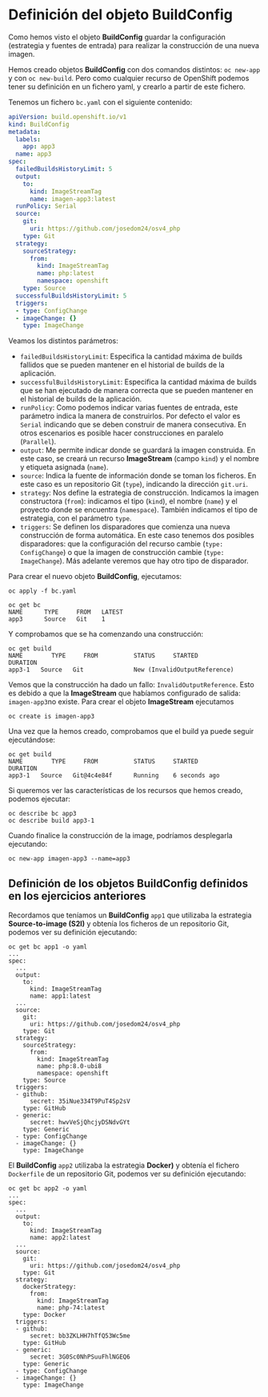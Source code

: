 # Definición del objeto BuildConfig

Como hemos visto el objeto **BuildConfig** guardar la configuración (estrategia y fuentes de entrada) para realizar la construcción de una nueva imagen.

Hemos creado objetos **BuildConfig** con dos comandos distintos: `oc new-app` y con `oc new-build`. Pero como cualquier recurso de OpenShift podemos tener su definición en un fichero yaml, y crearlo a partir de este fichero.

Tenemos un fichero `bc.yaml` con el siguiente contenido:

```yaml
apiVersion: build.openshift.io/v1
kind: BuildConfig
metadata:
  labels:
    app: app3
  name: app3
spec:
  failedBuildsHistoryLimit: 5
  output:
    to:
      kind: ImageStreamTag
      name: imagen-app3:latest
  runPolicy: Serial
  source:
    git:
      uri: https://github.com/josedom24/osv4_php
    type: Git
  strategy:
    sourceStrategy:
      from:
        kind: ImageStreamTag
        name: php:latest
        namespace: openshift
    type: Source
  successfulBuildsHistoryLimit: 5
  triggers:
  - type: ConfigChange
  - imageChange: {}
    type: ImageChange
```

Veamos los distintos parámetros:

* `failedBuildsHistoryLimit`: Especifica la cantidad máxima de builds fallidos que se pueden mantener en el historial de builds de la aplicación.
* `successfulBuildsHistoryLimit`: Especifica la cantidad máxima de builds que se han ejecutado de manera correcta que se pueden mantener en el historial de builds de la aplicación.
* `runPolicy`: Como podemos indicar varias fuentes de entrada, este parámetro indica la manera de construirlos. Por defecto el valor es `Serial` indicando que se deben construir de manera consecutiva. En otros escenarios es posible hacer construcciones en paralelo (`Parallel`).
* `output`: Me permite indicar donde se guardará la imagen construida. En este caso, se creará un recurso **ImageStream** (campo `kind`) y el nombre y etiqueta asignada (`name`).
* `source`: Indica la fuente de información donde se toman los ficheros. En este caso es un repositorio Git (`type`), indicando la dirección `git.uri`.
* `strategy`: Nos define la estrategia de construcción. Indicamos la imagen constructora (`from`): indicamos el tipo (`kind`), el nombre (`name`) y el proyecto donde se encuentra (`namespace`). También indicamos el tipo de estrategia, con el parámetro `type`.
* `triggers`: Se definen los disparadores que comienza una nueva construcción de forma automática. En este caso tenemos dos posibles disparadores: que la configuración del recurso cambie (`type: ConfigChange`) o que la imagen de construcción cambie (`type: ImageChange`). Más adelante veremos que hay otro tipo de disparador.

Para crear el nuevo objeto **BuildConfig**, ejecutamos:

    oc apply -f bc.yaml 

    oc get bc
    NAME      TYPE     FROM   LATEST
    app3      Source   Git    1

Y comprobamos que se ha comenzando una construcción:

    oc get build
    NAME        TYPE     FROM          STATUS     STARTED             DURATION
    app3-1   Source   Git              New (InvalidOutputReference)

Vemos que la construcción ha dado un fallo: `InvalidOutputReference`. Esto es debido a que la **ImageStream** que habíamos configurado de salida: `imagen-app3`no existe. Para crear el objeto **ImageStream** ejecutamos

    oc create is imagen-app3

Una vez que la hemos creado, comprobamos que el build ya puede seguir ejecutándose:

    oc get build
    NAME        TYPE     FROM          STATUS     STARTED             DURATION
    app3-1   Source   Git@4c4e84f      Running    6 seconds ago

Si queremos ver las características de los recursos que hemos creado, podemos ejecutar:

    oc describe bc app3
    oc describe build app3-1

Cuando finalice la construcción de la image, podríamos desplegarla ejecutando:

    oc new-app imagen-app3 --name=app3

## Definición de los objetos BuildConfig definidos en los ejercicios anteriores

Recordamos que teníamos un **BuildConfig** `app1` que utilizaba la estrategia **Source-to-image (S2I)** y obtenía los ficheros de un repositorio Git, podemos ver su definición ejecutando:

    oc get bc app1 -o yaml
    ...    
    spec:
      ...
      output:
        to:
          kind: ImageStreamTag
          name: app1:latest
      ...
      source:
        git:
          uri: https://github.com/josedom24/osv4_php
        type: Git
      strategy:
        sourceStrategy:
          from:
            kind: ImageStreamTag
            name: php:8.0-ubi8
            namespace: openshift
        type: Source
      triggers:
      - github:
          secret: 35iNue334T9PuT4Sp2sV
        type: GitHub
      - generic:
          secret: hwvVeSjQhcjyDSNdvGYt
        type: Generic
      - type: ConfigChange
      - imageChange: {}
        type: ImageChange

El **BuildConfig** `app2` utilizaba la estrategia **Docker)** y obtenía el fichero `Dockerfile` de un repositorio Git, podemos ver su definición ejecutando:

    oc get bc app2 -o yaml
    ...
    spec:
      ...
      output:
        to:
          kind: ImageStreamTag
          name: app2:latest
      ...
      source:
        git:
          uri: https://github.com/josedom24/osv4_php
        type: Git
      strategy:
        dockerStrategy:
          from:
            kind: ImageStreamTag
            name: php-74:latest
        type: Docker
      triggers:
      - github:
          secret: bb3ZKLHH7hTfQ53Wc5me
        type: GitHub
      - generic:
          secret: 3G0Sc0NhPSuuFhlNGEQ6
        type: Generic
      - type: ConfigChange
      - imageChange: {}
        type: ImageChange
